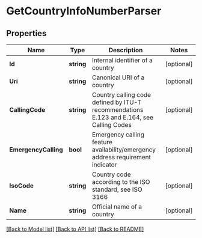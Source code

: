 # GetCountryInfoNumberParser

## Properties
Name | Type | Description | Notes
------------ | ------------- | ------------- | -------------
**Id** | **string** | Internal identifier of a country | [optional] 
**Uri** | **string** | Canonical URI of a country | [optional] 
**CallingCode** | **string** | Country calling code defined by ITU-T recommendations E.123 and E.164, see Calling Codes | [optional] 
**EmergencyCalling** | **bool** | Emergency calling feature availability/emergency address requirement indicator | [optional] 
**IsoCode** | **string** | Country code according to the ISO standard, see ISO 3166 | [optional] 
**Name** | **string** | Official name of a country | [optional] 

[[Back to Model list]](../README.md#documentation-for-models) [[Back to API list]](../README.md#documentation-for-api-endpoints) [[Back to README]](../README.md)


